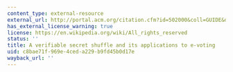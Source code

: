 ```yaml
---
content_type: external-resource
external_url: http://portal.acm.org/citation.cfm?id=502000&coll=GUIDE&dl=GUIDE&CFID=36654471&CFTOKEN=27727026
has_external_license_warning: true
license: https://en.wikipedia.org/wiki/All_rights_reserved
status: ''
title: A verifiable secret shuffle and its applications to e-voting
uid: c8bae71f-969e-4ced-a229-b9fd45b0d17e
wayback_url: ''
---
```

